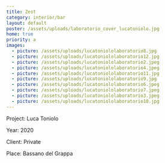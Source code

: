 ```yaml
---
title: Zest
category: interior/bar
layout: default
poster: /assets/uploads/laboratorio_cover_lucatoniolo.jpg
home: true
priority: a
images:
  - picture: /assets/uploads/lucatoniololaboratorio8.jpg
  - picture: /assets/uploads/lucatoniololaboratorio12.jpg
  - picture: /assets/uploads/lucatoniololaboratorio2.jpeg
  - picture: /assets/uploads/lucatoniololaboratorio4.jpeg
  - picture: /assets/uploads/lucatoniololaboratorio11.jpg
  - picture: /assets/uploads/lucatoniololaboratorio9.jpg
  - picture: /assets/uploads/lucatoniololaboratorio6.jpeg
  - picture: /assets/uploads/lucatoniololaboratorio7.jpeg
  - picture: /assets/uploads/lucatoniololaboratorio3.jpeg
  - picture: /assets/uploads/lucatoniololaboratorio10.jpg
---
```

Project: Luca Toniolo

Year: 2020

Client: Private

Place: Bassano del Grappa
